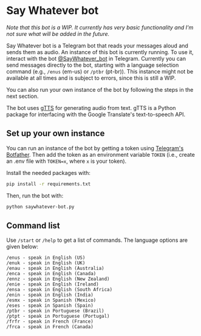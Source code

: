 # Say Whatever bot

_Note that this bot is a WIP. It currently has very basic functionality and I'm not sure what will be added in the future._

Say Whatever bot is a Telegram bot that reads your messages aloud and sends them as audio. An instance of this bot is currently running. To use it, interact with the bot [@SayWhatever_bot](https://t.me/SayWhatever_bot) in Telegram. Currently you can send messages directly to the bot, starting with a language selection command (e.g., `/enus` (em-us) or `/ptbr` (pt-br)). This instance might not be available at all times and is subject to errors, since this is still a WIP.

You can also run your own instance of the bot by following the steps in the next section.

The bot uses [gTTS](https://gtts.readthedocs.io/en/latest/index.html) for generating audio from text. gTTS is a Python package for interfacing with the Google Translate's text-to-speech API.

## Set up your own instance

You can run an instance of the bot by getting a token using [Telegram's Botfather](https://telegram.me/botfather). Then add the token as an environment variable `TOKEN` (i.e., create an .env file with `TOKEN=x`, where `x` is your token).

Install the needed packages with:

```bash
pip install -r requirements.txt
```

Then, run the bot with:

```bash
python saywhatever-bot.py
```

## Command list

Use `/start` or `/help` to get a list of commands. The language options are given below:

```plaintext
/enus - speak in English (US)
/enuk - speak in English (UK)
/enau - speak in English (Australia)
/enca - speak in English (Canada)
/ennz - speak in English (New Zealand)
/enie - speak in English (Ireland)
/ensa - speak in English (South Africa)
/enin - speak in English (India)
/esmx - speak in Spanish (Mexico)
/eses - speak in Spanish (Spain)
/ptbr - speak in Portuguese (Brazil)
/ptpt - speak in Portuguese (Portugal)
/frfr - speak in French (France)
/frca - speak in French (Canada)
```
